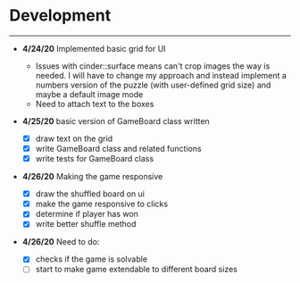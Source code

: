 # Development

---
 - **4/24/20** Implemented basic grid for UI
    - Issues with cinder::surface means can't crop images the way is needed. I will have to change my approach and instead implement a numbers version of the puzzle (with user-defined grid size) and maybe a default image mode
    - Need to attach text to the boxes
    
 - **4/25/20** basic version of GameBoard class written
    - [x] draw text on the grid
    - [x] write GameBoard class and related functions
    - [x] write tests for GameBoard class
    
 - **4/26/20** Making the game responsive
    - [x] draw the shuffled board on ui
    - [x] make the game responsive to clicks
    - [x] determine if player has won
    - [x] write better shuffle method
      
 - **4/26/20** Need to do:
    - [x] checks if the game is solvable
    - [ ] start to make game extendable to different board sizes  